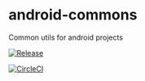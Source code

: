 # android-commons
Common utils for android projects

[![Release](https://jitpack.io/v/flexsent-labs/android-commons.svg)](https://jitpack.io/#flexsent-labs/android-commons)

[![CircleCI](https://circleci.com/gh/flexsent-labs/android-commons/tree/master.svg?style=svg)](https://circleci.com/gh/flexsent-labs/android-commons/tree/master)
